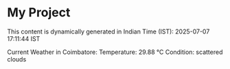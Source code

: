 # My Project

This content is dynamically generated in Indian Time (IST): 2025-07-07 17:11:44 IST


Current Weather in Coimbatore:
Temperature: 29.88 °C
Condition: scattered clouds

